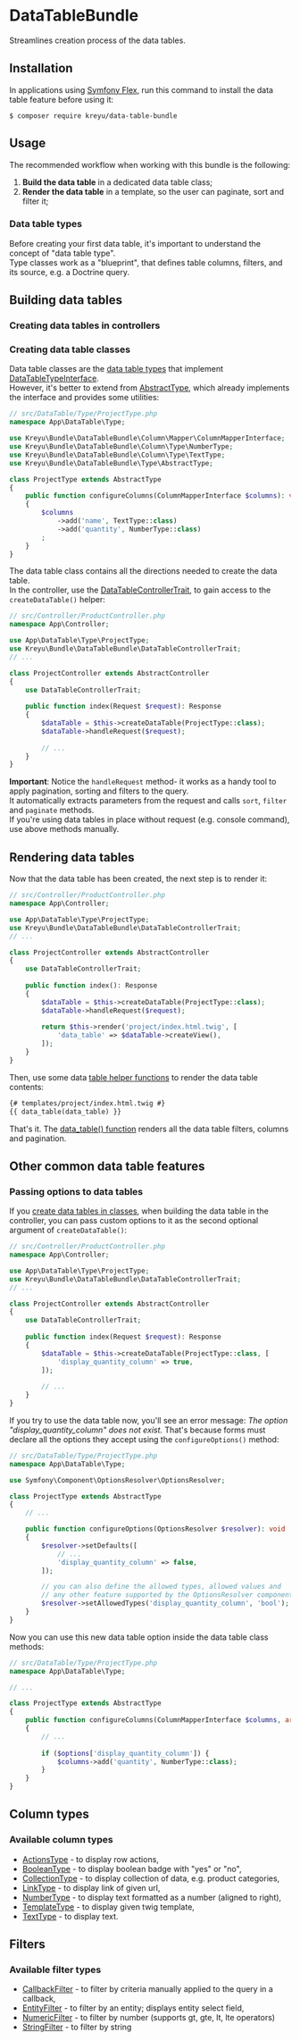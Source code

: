 # DataTableBundle

Streamlines creation process of the data tables.

## Installation

In applications using [Symfony Flex](), run this command to install the data table feature before using it:

```
$ composer require kreyu/data-table-bundle
```

## Usage

The recommended workflow when working with this bundle is the following:

1. **Build the data table** in a dedicated data table class;
2. **Render the data table** in a template, so the user can paginate, sort and filter it;

### Data table types

Before creating your first data table, it's important to understand the concept of "data table type".  
Type classes work as a "blueprint", that defines table columns, filters, and its source, e.g. a Doctrine query.

## Building data tables

### Creating data tables in controllers

[//]: # (TODO: Add this section)

### Creating data table classes

Data table classes are the [data table types]() that implement [DataTableTypeInterface]().  
However, it's better to extend from [AbstractType](), which already implements the interface and provides some utilities:

```php
// src/DataTable/Type/ProjectType.php
namespace App\DataTable\Type;

use Kreyu\Bundle\DataTableBundle\Column\Mapper\ColumnMapperInterface;
use Kreyu\Bundle\DataTableBundle\Column\Type\NumberType;
use Kreyu\Bundle\DataTableBundle\Column\Type\TextType;
use Kreyu\Bundle\DataTableBundle\Type\AbstractType;

class ProjectType extends AbstractType
{
    public function configureColumns(ColumnMapperInterface $columns): void
    {
        $columns
            ->add('name', TextType::class)
            ->add('quantity', NumberType::class)
        ;
    }
}
```

[//]: # (TODO: Add maker command to create data table types)

The data table class contains all the directions needed to create the data table.  
In the controller, use the [DataTableControllerTrait](), to gain access to the `createDataTable()` helper:

```php
// src/Controller/ProductController.php
namespace App\Controller;

use App\DataTable\Type\ProjectType;
use Kreyu\Bundle\DataTableBundle\DataTableControllerTrait;
// ...

class ProjectController extends AbstractController
{
    use DataTableControllerTrait;
    
    public function index(Request $request): Response
    {
        $dataTable = $this->createDataTable(ProjectType::class);
        $dataTable->handleRequest($request);
        
        // ...
    }
}
```

**Important**: Notice the `handleRequest` method- it works as a handy tool to apply pagination, sorting and filters to the query.  
It automatically extracts parameters from the request and calls `sort`, `filter` and `paginate` methods.  
If you're using data tables in place without request (e.g. console command), use above methods manually.

## Rendering data tables

Now that the data table has been created, the next step is to render it:

```php
// src/Controller/ProductController.php
namespace App\Controller;

use App\DataTable\Type\ProjectType;
use Kreyu\Bundle\DataTableBundle\DataTableControllerTrait;
// ...

class ProjectController extends AbstractController
{
    use DataTableControllerTrait;
    
    public function index(): Response
    {
        $dataTable = $this->createDataTable(ProjectType::class);
        $dataTable->handleRequest($request);
        
        return $this->render('project/index.html.twig', [
            'data_table' => $dataTable->createView(),        
        ]);
    }
}
```

Then, use some data [table helper functions]() to render the data table contents:

```html
{# templates/project/index.html.twig #}
{{ data_table(data_table) }}
```

That's it. The [data_table() function]() renders all the data table filters, columns and pagination.

## Other common data table features

### Passing options to data tables

If you [create data tables in classes](), when building the data table in the controller, you can pass custom options to it as the second optional argument of `createDataTable()`:

```php
// src/Controller/ProductController.php
namespace App\Controller;

use App\DataTable\Type\ProjectType;
use Kreyu\Bundle\DataTableBundle\DataTableControllerTrait;
// ...

class ProjectController extends AbstractController
{
    use DataTableControllerTrait;
    
    public function index(Request $request): Response
    {
        $dataTable = $this->createDataTable(ProjectType::class, [
            'display_quantity_column' => true,
        ]);
        
        // ...
    }
}
```

If you try to use the data table now, you'll see an error message: _The option "display_quantity_column" does not exist._ That's because forms must declare all the options they accept using the `configureOptions()` method:

```php
// src/DataTable/Type/ProjectType.php
namespace App\DataTable\Type;

use Symfony\Component\OptionsResolver\OptionsResolver;

class ProjectType extends AbstractType
{
    // ...

    public function configureOptions(OptionsResolver $resolver): void
    {
        $resolver->setDefaults([
            // ...
            'display_quantity_column' => false,
        ]);

        // you can also define the allowed types, allowed values and
        // any other feature supported by the OptionsResolver component
        $resolver->setAllowedTypes('display_quantity_column', 'bool');
    }
}
```

Now you can use this new data table option inside the data table class methods:

```php
// src/DataTable/Type/ProjectType.php
namespace App\DataTable\Type;

// ...

class ProjectType extends AbstractType
{
    public function configureColumns(ColumnMapperInterface $columns, array $options): void
    {
        // ...
        
        if ($options['display_quantity_column']) {
            $columns->add('quantity', NumberType::class);            
        }
    }
}
```

## Column types

[//]: # (Add this section)

### Available column types

* [ActionsType](src/Column/Type/ActionsType.php) - to display row actions,
* [BooleanType](src/Column/Type/BooleanType.php) - to display boolean badge with "yes" or "no",
* [CollectionType](src/Column/Type/CollectionType.php) - to display collection of data, e.g. product categories,
* [LinkType](src/Column/Type/LinkType.php) - to display link of given url,
* [NumberType](src/Column/Type/NumberType.php) - to display text formatted as a number (aligned to right),
* [TemplateType](src/Column/Type/TemplateType.php) - to display given twig template,
* [TextType](src/Column/Type/TextType.php) - to display text.

## Filters

[//]: # (Add this section)

### Available filter types

* [CallbackFilter](src/Bridge/Doctrine/Orm/Filter/CallbackFilter.php) - to filter by criteria manually applied to the query in a callback,
* [EntityFilter](src/Bridge/Doctrine/Orm/Filter/EntityFilter.php) - to filter by an entity; displays entity select field,
* [NumericFilter](src/Bridge/Doctrine/Orm/Filter/NumericFilter.php) - to filter by number (supports gt, gte, lt, lte operators)
* [StringFilter](src/Bridge/Doctrine/Orm/Filter/StringFilter.php) - to filter by string
